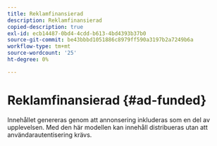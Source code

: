 ```yaml
---
title: Reklamfinansierad
description: Reklamfinansierad
copied-description: true
exl-id: ecb14487-0bd4-4cdd-b613-4bd4393b37b0
source-git-commit: be43bbbd1051886c8979ff590a3197b2a7249b6a
workflow-type: tm+mt
source-wordcount: '25'
ht-degree: 0%

---
```


# Reklamfinansierad {#ad-funded}

Innehållet genereras genom att annonsering inkluderas som en del av upplevelsen. Med den här modellen kan innehåll distribueras utan att användarautentisering krävs.

